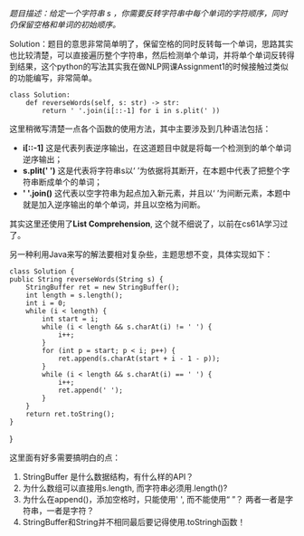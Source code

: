 *题目描述：给定一个字符串 s ，你需要反转字符串中每个单词的字符顺序，同时仍保留空格和单词的初始顺序。*

Solution：题目的意思非常简单明了，保留空格的同时反转每一个单词，思路其实也比较清楚，可以直接遍历整个字符串，然后检测单个单词，并将单个单词反转得到结果，这个python的写法其实我在做NLP网课Assignment1的时候接触过类似的功能编写，非常简单。

    class Solution:
        def reverseWords(self, s: str) -> str:
            return ' '.join(i[::-1] for i in s.plit(' ))


这里稍微写清楚一点各个函数的使用方法，其中主要涉及到几种语法包括：

- **i[::-1]** 这是代表列表逆序输出，在这道题目中就是将每一个检测到的单个单词逆序输出；
- **s.plit(' ')** 这是代表将字符串s以‘ ’为依据将其断开，在本题中代表了把整个字符串断成单个的单词；
- **' '.join()** 这代表以空字符串为起点加入新元素，并且以‘ ’为间断元素，本题中就是加入逆序输出的单个单词，并且以空格为间断。

其实这里还使用了**List Comprehension**, 这个就不细说了，以前在cs61A学习过了。


另一种利用Java来写的解法要相对复杂些，主题思想不变，具体实现如下：

    class Solution {
    public String reverseWords(String s) {
        StringBuffer ret = new StringBuffer();
        int length = s.length();
        int i = 0;
        while (i < length) {
            int start = i;
            while (i < length && s.charAt(i) != ' ') {
                i++;
            }
            for (int p = start; p < i; p++) {
                ret.append(s.charAt(start + i - 1 - p));
            }
            while (i < length && s.charAt(i) == ' ') {
                i++;
                ret.append(' ');
            }
        }
        return ret.toString();
    }
}

这里面有好多需要搞明白的点：

  1. StringBuffer 是什么数据结构，有什么样的API？
  2. 为什么数组可以直接用s.length, 而字符串必须用.length()?
  3. 为什么在append()，添加空格时，只能使用' ', 而不能使用“ ”？ 两者一者是字符串，一者是字符？
  4. StringBuffer和String并不相同最后要记得使用.toStringh函数！